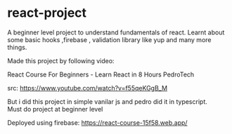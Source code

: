 # react-project

A beginner level project to understand fundamentals of react. 
Learnt about some basic hooks ,firebase ,  validation library like yup and many more things.

Made this project by following video:

React Course For Beginners - Learn React in 8 Hours
PedroTech

src: https://www.youtube.com/watch?v=f55qeKGgB_M

But i did this project in simple  vanilar js and pedro did it in typescript.  
Must do project at beginner level

Deployed using firebase:  https://react-course-15f58.web.app/
